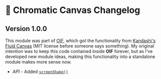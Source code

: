 # 🎴 Chromatic Canvas Changelog

## Version 1.0.0

This module was part of [OIF](https://foundryvtt.com/packages/object-interaction-fx), which got the functionality from [Kandashi's Fluid Canvas](https://github.com/kandashi/kandashis-fluid-canvas) (MIT license before someone says something). My original intention was to keep this code contained inside **OIF** forever, but as I've developed new module ideas, making this functionality into a standalone module makes more sense now.

- *API* - Added [`screenShake()`]()
